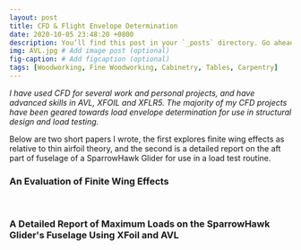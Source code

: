 ```yaml
---
layout: post
title: CFD & Flight Envelope Determination
date: 2020-10-05 23:48:20 +0800
description: You’ll find this post in your `_posts` directory. Go ahead and edit it and re-build the site to see your changes. # Add post description (optional)
img: AVL.jpg # Add image post (optional)
fig-caption: # Add figcaption (optional)
tags: [Woodworking, Fine Woodworking, Cabinetry, Tables, Carpentry]
---
```


_I have used CFD for several work and personal projects, and have advanced skills in AVL, XFOIL and XFLR5. The majority of my CFD projects have been geared towards load envelope determination for use in structural design and load testing._

Below are two short papers I wrote, the first explores finite wing effects as relative to thin airfoil theory, and the second is a detailed report on the aft part of fuselage of a SparrowHawk Glider for use in a load test routine.

### An Evaluation of Finite Wing Effects
<object data="{{site.baseurl}}/assets/pdf/Finite-Infinite-Effects.pdf" width="400" height="500" type='application/pdf'></object>
<br />

### A Detailed Report of Maximum Loads on the SparrowHawk Glider's Fuselage Using XFoil and AVL
<object data="{{site.baseurl}}/assets/pdf/SHLoads.pdf" width="400" height="500" type='application/pdf'></object>
<br />